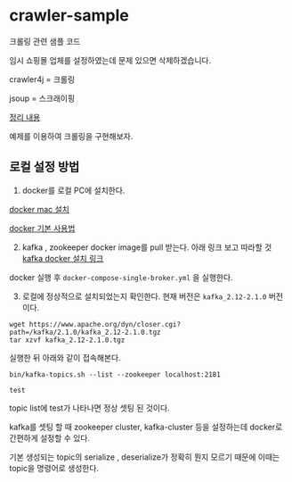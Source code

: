 # crawler-sample
크롤링 관련 샘플 코드

임시 쇼핑몰 업체를 설정하였는데 문제 있으면 삭제하겠습니다.


crawler4j = 크롤링

jsoup = 스크래이핑


[정리 내용](http://kkforgg.blog.me/221444984380)

예제를 이용하여 크롤링을 구현해보자.

로컬 설정 방법
---

1. docker를 로컬 PC에 설치한다.

[docker mac 설치](http://kkforgg.blog.me/221404509671)

[docker 기본 사용법](http://kkforgg.blog.me/221459908128)

2. kafka , zookeeper docker image를 pull 받는다. 아래 링크 보고 따라할 것
[kafka docker 설치 링크](http://www.kwangsiklee.com/2017/03/docker-compose%EB%A1%9C-kafka%EB%A5%BC-%EB%A1%9C%EC%BB%AC%EC%97%90-%EB%9D%84%EC%9B%8C%EB%B3%B4%EC%9E%90/) 

docker 실행 후 `docker-compose-single-broker.yml` 을 실행한다.

3. 로컬에 정상적으로 설치되었는지 확인한다.
현재 버전은 `kafka_2.12-2.1.0` 버전이다.

```
wget https://www.apache.org/dyn/closer.cgi?path=/kafka/2.1.0/kafka_2.12-2.1.0.tgz
tar xzvf kafka_2.12-2.1.0.tgz
```
실행한 뒤 아래와 같이 접속해본다.

```
bin/kafka-topics.sh --list --zookeeper localhost:2181
```

```
test
```
topic list에 test가 나타나면 정상 셋팅 된 것이다.

kafka를 셋팅 할 때 zookeeper cluster, kafka-cluster 등을 설정하는데 docker로 간편하게 설정할 수 있다.

기본 생성되는 topic의 serialize , deserialize가 정확히 뭔지 모르기 때문에
이때는 topic을 명령어로 생성한다.

